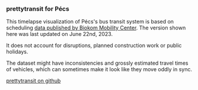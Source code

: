 ### prettytransit for Pécs

This timelapse visualization of Pécs's bus transit system is based on scheduling [data published by Biokom Mobility Center](https://mobilitas.biokom.hu/en/google). The version shown here was last updated on June 22nd, 2023.

It does not account for disruptions, planned construction work or public holidays.

The dataset might have inconsistencies and grossly estimated travel times of vehicles, which can sometimes make it look like they move oddly in sync.

[prettytransit on github](https://github.com/zorapeteri/prettytransit)
